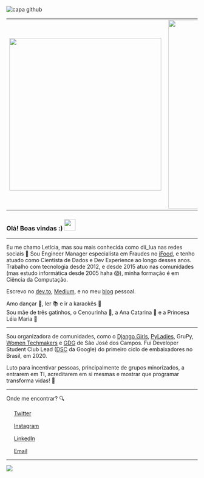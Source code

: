 ![capa github](https://github.com/leticiadasilva/leticiadasilva/blob/main/images/Capa_github.png)  


<center>
  <table>
    <tr>
        <td><img width="400px" align="left" src="https://github-readme-stats.vercel.app/api/top-langs/?username=leticiadasilva&hide=html&layout=compact&theme=buefy" /></td>
        <td><img width="495px" align="left" src="https://github-readme-stats.vercel.app/api?username=leticiadasilva&theme=buefy"/></td>
    </tr>   
  </table>
</center>  

### Olá! Boas vindas :) <img src="https://github.com/leticiadasilva/leticiadasilva/blob/main/images/Hi.gif" width="30px">

---

Eu me chamo Letícia, mas sou mais conhecida como dii_lua nas redes sociais 💖 Sou Engineer Manager especialista em Fraudes no [iFood](https://www.ifood.com.br/), e tenho atuado como Cientista de Dados e Dev Experience ao longo desses anos. Trabalho com tecnologia desde 2012, e desde 2015 atuo nas comunidades (mas estudo informática desde 2005 haha :scream:), minha formação é em Ciência da Computação. 

Escrevo no [dev.to](https://dev.to/dii_lua), [Medium](https://medium.com/@dii_lua), e no meu [blog](https://leticiadasilva.github.io/) pessoal.  

Amo dançar :dancer:, ler :books: e ir a karaokês :microphone:  
Sou mãe de três gatinhos, o Cenourinha 🥕, a Ana Catarina 🥑 e a Princesa Léia Maria 👑

---

Sou organizadora de comunidades, como o [Django Girls](https://www.instagram.com/djangogirlssjc/), [PyLadies](https://www.instagram.com/pyladiessjc/), GruPy, [Women Techmakers](https://www.instagram.com/wtmsjc/) e [GDG](https://www.instagram.com/gdgsjc/) de São José dos Campos. Fui Developer Student Club Lead ([DSC](https://dsc.community.dev/universidade-paulista/) da Google) do primeiro ciclo de embaixadores no Brasil, em 2020.

Luto para incentivar pessoas, principalmente de grupos minorizados, a entrarem em TI, acreditarem em si mesmas e mostrar que programar transforma vidas! :revolving_hearts:   

---

Onde me encontrar? :mag:  

<a href="https://twitter.com/dii_lua"><img src="https://github.com/leticiadasilva/leticiadasilva/blob/main/images/twitter.png" width="16"></img></a> [Twitter](https://twitter.com/dii_lua)   

<a href="https://www.instagram.com/dii_lua/"><img src="https://github.com/leticiadasilva/leticiadasilva/blob/main/images/instagram.png" width="16"></img></a> [Instagram](https://www.instagram.com/dii_lua)  

<a href="https://www.linkedin.com/in/leticiasilvar"><img src="https://github.com/leticiadasilva/leticiadasilva/blob/main/images/linkedin.png" width="16"></img></a> [LinkedIn](https://www.linkedin.com/in/leticiasilvar)  

<a href="mailto:leticiadasilva.contato@gmail.com"><img src="https://github.com/leticiadasilva/leticiadasilva/blob/main/images/email.png" width="16"></img></a> [Email](mailto:leticiadasilva.contato@gmail.com)  

---  

![](https://komarev.com/ghpvc/?username=leticiadasilva&color=blue&style=flat)
